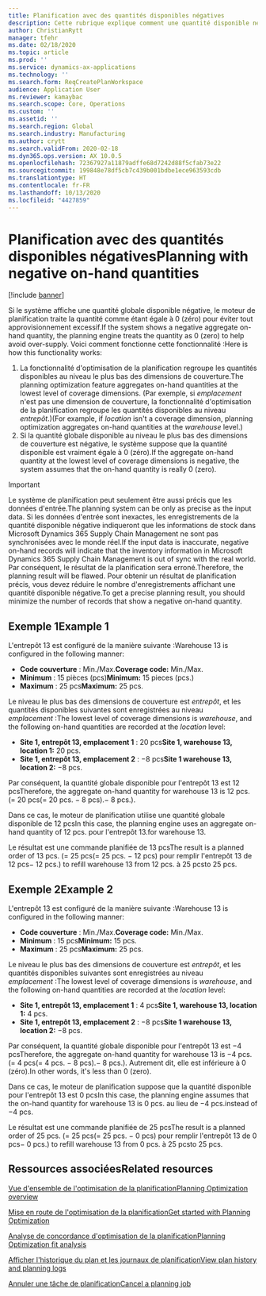 ```yaml
---
title: Planification avec des quantités disponibles négatives
description: Cette rubrique explique comment une quantité disponible négative est gérée lorsque vous utilisez la fonctionnalité d'optimisation de la planification.
author: ChristianRytt
manager: tfehr
ms.date: 02/18/2020
ms.topic: article
ms.prod: ''
ms.service: dynamics-ax-applications
ms.technology: ''
ms.search.form: ReqCreatePlanWorkspace
audience: Application User
ms.reviewer: kamaybac
ms.search.scope: Core, Operations
ms.custom: ''
ms.assetid: ''
ms.search.region: Global
ms.search.industry: Manufacturing
ms.author: crytt
ms.search.validFrom: 2020-02-18
ms.dyn365.ops.version: AX 10.0.5
ms.openlocfilehash: 72367927a11879adffe68d7242d88f5cfab73e22
ms.sourcegitcommit: 199848e78df5cb7c439b001bdbe1ece963593cdb
ms.translationtype: HT
ms.contentlocale: fr-FR
ms.lasthandoff: 10/13/2020
ms.locfileid: "4427859"
---
```

# <a name="planning-with-negative-on-hand-quantities"></a><span data-ttu-id="6023e-103">Planification avec des quantités disponibles négatives</span><span class="sxs-lookup"><span data-stu-id="6023e-103">Planning with negative on-hand quantities</span></span>

[!include [banner](../../includes/banner.md)]

<span data-ttu-id="6023e-104">Si le système affiche une quantité globale disponible négative, le moteur de planification traite la quantité comme étant égale à 0 (zéro) pour éviter tout approvisionnement excessif.</span><span class="sxs-lookup"><span data-stu-id="6023e-104">If the system shows a negative aggregate on-hand quantity, the planning engine treats the quantity as 0 (zero) to help avoid over-supply.</span></span> <span data-ttu-id="6023e-105">Voici comment fonctionne cette fonctionnalité :</span><span class="sxs-lookup"><span data-stu-id="6023e-105">Here is how this functionality works:</span></span>

1. <span data-ttu-id="6023e-106">La fonctionnalité d'optimisation de la planification regroupe les quantités disponibles au niveau le plus bas des dimensions de couverture.</span><span class="sxs-lookup"><span data-stu-id="6023e-106">The planning optimization feature aggregates on-hand quantities at the lowest level of coverage dimensions.</span></span> <span data-ttu-id="6023e-107">(Par exemple, si *emplacement* n'est pas une dimension de couverture, la fonctionnalité d'optimisation de la planification regroupe les quantités disponibles au niveau *entrepôt*.)</span><span class="sxs-lookup"><span data-stu-id="6023e-107">(For example, if *location* isn't a coverage dimension, planning optimization aggregates on-hand quantities at the *warehouse* level.)</span></span>
1. <span data-ttu-id="6023e-108">Si la quantité globale disponible au niveau le plus bas des dimensions de couverture est négative, le système suppose que la quantité disponible est vraiment égale à 0 (zéro).</span><span class="sxs-lookup"><span data-stu-id="6023e-108">If the aggregate on-hand quantity at the lowest level of coverage dimensions is negative, the system assumes that the on-hand quantity is really 0 (zero).</span></span>

> [!IMPORTANT]
> <span data-ttu-id="6023e-109">Le système de planification peut seulement être aussi précis que les données d'entrée.</span><span class="sxs-lookup"><span data-stu-id="6023e-109">The planning system can be only as precise as the input data.</span></span> <span data-ttu-id="6023e-110">Si les données d'entrée sont inexactes, les enregistrements de la quantité disponible négative indiqueront que les informations de stock dans Microsoft Dynamics 365 Supply Chain Management ne sont pas synchronisées avec le monde réel.</span><span class="sxs-lookup"><span data-stu-id="6023e-110">If the input data is inaccurate, negative on-hand records will indicate that the inventory information in Microsoft Dynamics 365 Supply Chain Management is out of sync with the real world.</span></span> <span data-ttu-id="6023e-111">Par conséquent, le résultat de la planification sera erroné.</span><span class="sxs-lookup"><span data-stu-id="6023e-111">Therefore, the planning result will be flawed.</span></span> <span data-ttu-id="6023e-112">Pour obtenir un résultat de planification précis, vous devez réduire le nombre d'enregistrements affichant une quantité disponible négative.</span><span class="sxs-lookup"><span data-stu-id="6023e-112">To get a precise planning result, you should minimize the number of records that show a negative on-hand quantity.</span></span>

## <a name="example-1"></a><span data-ttu-id="6023e-113">Exemple 1</span><span class="sxs-lookup"><span data-stu-id="6023e-113">Example 1</span></span>

<span data-ttu-id="6023e-114">L'entrepôt 13 est configuré de la manière suivante :</span><span class="sxs-lookup"><span data-stu-id="6023e-114">Warehouse 13 is configured in the following manner:</span></span>

- <span data-ttu-id="6023e-115">**Code couverture** : Min./Max.</span><span class="sxs-lookup"><span data-stu-id="6023e-115">**Coverage code:** Min./Max.</span></span>
- <span data-ttu-id="6023e-116">**Minimum** : 15 pièces (pcs)</span><span class="sxs-lookup"><span data-stu-id="6023e-116">**Minimum:** 15 pieces (pcs.)</span></span>
- <span data-ttu-id="6023e-117">**Maximum** : 25 pcs</span><span class="sxs-lookup"><span data-stu-id="6023e-117">**Maximum:** 25 pcs.</span></span>

<span data-ttu-id="6023e-118">Le niveau le plus bas des dimensions de couverture est *entrepôt*, et les quantités disponibles suivantes sont enregistrées au niveau *emplacement* :</span><span class="sxs-lookup"><span data-stu-id="6023e-118">The lowest level of coverage dimensions is *warehouse*, and the following on-hand quantities are recorded at the *location* level:</span></span>

- <span data-ttu-id="6023e-119">**Site 1, entrepôt 13, emplacement 1** : 20 pcs</span><span class="sxs-lookup"><span data-stu-id="6023e-119">**Site 1, warehouse 13, location 1:** 20 pcs.</span></span>
- <span data-ttu-id="6023e-120">**Site 1, entrepôt 13, emplacement 2** : &minus;8 pcs</span><span class="sxs-lookup"><span data-stu-id="6023e-120">**Site 1 warehouse 13, location 2:** &minus;8 pcs.</span></span>

<span data-ttu-id="6023e-121">Par conséquent, la quantité globale disponible pour l'entrepôt 13 est 12 pcs</span><span class="sxs-lookup"><span data-stu-id="6023e-121">Therefore, the aggregate on-hand quantity for warehouse 13 is 12 pcs.</span></span> <span data-ttu-id="6023e-122">(= 20 pcs</span><span class="sxs-lookup"><span data-stu-id="6023e-122">(= 20 pcs.</span></span> <span data-ttu-id="6023e-123">&minus; 8 pcs).</span><span class="sxs-lookup"><span data-stu-id="6023e-123">&minus; 8 pcs.).</span></span>

<span data-ttu-id="6023e-124">Dans ce cas, le moteur de planification utilise une quantité globale disponible de 12 pcs</span><span class="sxs-lookup"><span data-stu-id="6023e-124">In this case, the planning engine uses an aggregate on-hand quantity of 12 pcs.</span></span> <span data-ttu-id="6023e-125">pour l'entrepôt 13.</span><span class="sxs-lookup"><span data-stu-id="6023e-125">for warehouse 13.</span></span>

<span data-ttu-id="6023e-126">Le résultat est une commande planifiée de 13 pcs</span><span class="sxs-lookup"><span data-stu-id="6023e-126">The result is a planned order of 13 pcs.</span></span> <span data-ttu-id="6023e-127">(= 25 pcs</span><span class="sxs-lookup"><span data-stu-id="6023e-127">(= 25 pcs.</span></span> <span data-ttu-id="6023e-128">&minus; 12 pcs) pour remplir l'entrepôt 13 de 12 pcs</span><span class="sxs-lookup"><span data-stu-id="6023e-128">&minus; 12 pcs.) to refill warehouse 13 from 12 pcs.</span></span> <span data-ttu-id="6023e-129">à 25 pcs</span><span class="sxs-lookup"><span data-stu-id="6023e-129">to 25 pcs.</span></span>

## <a name="example-2"></a><span data-ttu-id="6023e-130">Exemple 2</span><span class="sxs-lookup"><span data-stu-id="6023e-130">Example 2</span></span>

<span data-ttu-id="6023e-131">L'entrepôt 13 est configuré de la manière suivante :</span><span class="sxs-lookup"><span data-stu-id="6023e-131">Warehouse 13 is configured in the following manner:</span></span>

- <span data-ttu-id="6023e-132">**Code couverture** : Min./Max.</span><span class="sxs-lookup"><span data-stu-id="6023e-132">**Coverage code:** Min./Max.</span></span>
- <span data-ttu-id="6023e-133">**Minimum** : 15 pcs</span><span class="sxs-lookup"><span data-stu-id="6023e-133">**Minimum:** 15 pcs.</span></span>
- <span data-ttu-id="6023e-134">**Maximum** : 25 pcs</span><span class="sxs-lookup"><span data-stu-id="6023e-134">**Maximum:** 25 pcs.</span></span>

<span data-ttu-id="6023e-135">Le niveau le plus bas des dimensions de couverture est *entrepôt*, et les quantités disponibles suivantes sont enregistrées au niveau *emplacement* :</span><span class="sxs-lookup"><span data-stu-id="6023e-135">The lowest level of coverage dimensions is *warehouse*, and the following on-hand quantities are recorded at the *location* level:</span></span>

- <span data-ttu-id="6023e-136">**Site 1, entrepôt 13, emplacement 1** : 4 pcs</span><span class="sxs-lookup"><span data-stu-id="6023e-136">**Site 1, warehouse 13, location 1:** 4 pcs.</span></span>
- <span data-ttu-id="6023e-137">**Site 1, entrepôt 13, emplacement 2** : &minus;8 pcs</span><span class="sxs-lookup"><span data-stu-id="6023e-137">**Site 1 warehouse 13, location 2:** &minus;8 pcs.</span></span>

<span data-ttu-id="6023e-138">Par conséquent, la quantité globale disponible pour l'entrepôt 13 est &minus;4 pcs</span><span class="sxs-lookup"><span data-stu-id="6023e-138">Therefore, the aggregate on-hand quantity for warehouse 13 is &minus;4 pcs.</span></span> <span data-ttu-id="6023e-139">(= 4 pcs</span><span class="sxs-lookup"><span data-stu-id="6023e-139">(= 4 pcs.</span></span> <span data-ttu-id="6023e-140">&minus; 8 pcs).</span><span class="sxs-lookup"><span data-stu-id="6023e-140">&minus; 8 pcs.).</span></span> <span data-ttu-id="6023e-141">Autrement dit, elle est inférieure à 0 (zéro).</span><span class="sxs-lookup"><span data-stu-id="6023e-141">In other words, it's less than 0 (zero).</span></span>

<span data-ttu-id="6023e-142">Dans ce cas, le moteur de planification suppose que la quantité disponible pour l'entrepôt 13 est 0 pcs</span><span class="sxs-lookup"><span data-stu-id="6023e-142">In this case, the planning engine assumes that the on-hand quantity for warehouse 13 is 0 pcs.</span></span> <span data-ttu-id="6023e-143">au lieu de &minus;4 pcs.</span><span class="sxs-lookup"><span data-stu-id="6023e-143">instead of &minus;4 pcs.</span></span>

<span data-ttu-id="6023e-144">Le résultat est une commande planifiée de 25 pcs</span><span class="sxs-lookup"><span data-stu-id="6023e-144">The result is a planned order of 25 pcs.</span></span> <span data-ttu-id="6023e-145">(= 25 pcs</span><span class="sxs-lookup"><span data-stu-id="6023e-145">(= 25 pcs.</span></span> <span data-ttu-id="6023e-146">&minus; 0 pcs) pour remplir l'entrepôt 13 de 0 pcs</span><span class="sxs-lookup"><span data-stu-id="6023e-146">&minus; 0 pcs.) to refill warehouse 13 from 0 pcs.</span></span> <span data-ttu-id="6023e-147">à 25 pcs</span><span class="sxs-lookup"><span data-stu-id="6023e-147">to 25 pcs.</span></span>

## <a name="related-resources"></a><span data-ttu-id="6023e-148">Ressources associées</span><span class="sxs-lookup"><span data-stu-id="6023e-148">Related resources</span></span>

[<span data-ttu-id="6023e-149">Vue d'ensemble de l'optimisation de la planification</span><span class="sxs-lookup"><span data-stu-id="6023e-149">Planning Optimization overview</span></span>](planning-optimization-overview.md)

[<span data-ttu-id="6023e-150">Mise en route de l'optimisation de la planification</span><span class="sxs-lookup"><span data-stu-id="6023e-150">Get started with Planning Optimization</span></span>](get-started.md)

[<span data-ttu-id="6023e-151">Analyse de concordance d'optimisation de la planification</span><span class="sxs-lookup"><span data-stu-id="6023e-151">Planning Optimization fit analysis</span></span>](planning-optimization-fit-analysis.md)

[<span data-ttu-id="6023e-152">Afficher l'historique du plan et les journaux de planification</span><span class="sxs-lookup"><span data-stu-id="6023e-152">View plan history and planning logs</span></span>](plan-history-logs.md)

[<span data-ttu-id="6023e-153">Annuler une tâche de planification</span><span class="sxs-lookup"><span data-stu-id="6023e-153">Cancel a planning job</span></span>](cancel-planning-job.md)
